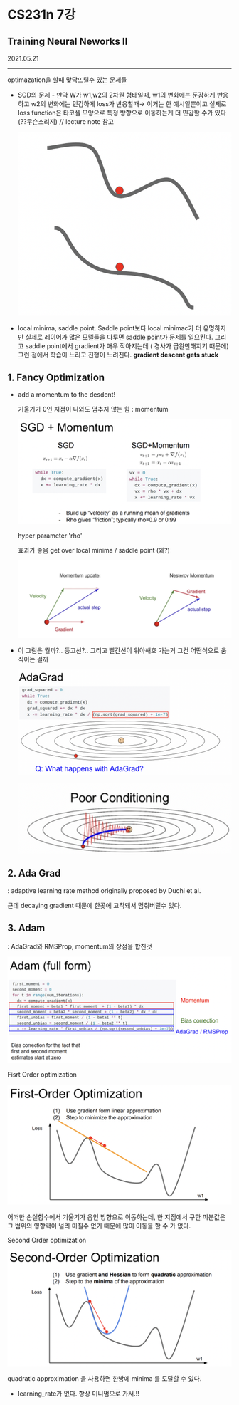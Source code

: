 # CS231n 7강

## Training Neural Neworks II

2021.05.21

---

optimazation을 할때 맞닥뜨릴수 있는 문제들

- SGD의 문제 - 만약 W가 w1,w2의 2차원 형태일때, w1의 변화에는 둔감하게 반응하고 w2의 변화에는 민감하게 loss가 반응할때→ 이거는 한 예시일뿐이고 실제로 loss function은 타코셸 모양으로 특정 방향으로 이동하는게 더 민감할 수가 있다 (??무슨소리지) // lecture note 참고

    ![CS231n%207%E1%84%80%E1%85%A1%E1%86%BC%20de4d57a0a6c64b88b70e861923c3a3c7/_2021-05-21__12.49.43.png](./img/_2021-05-21__12.49.43.png)

- local minima, saddle point. Saddle point보다 local minimac가 더 유명하지만 실제로 레이어가 많은 모델들을 다루면 saddle point가 문제를 일으킨다. 그리고 saddle point에서 gradient가 매우 작아지는데 ( 경사가 급완만해지기 때문에) 그런 점에서 학습이 느리고 진행이 느려진다. **gradient descent gets stuck**

## 1. Fancy  Optimization

- add a momentum to the desdent!

    기울기가 0인 지점이 나와도 멈추지 않는 힘 : momentum

    ![CS231n%207%E1%84%80%E1%85%A1%E1%86%BC%20de4d57a0a6c64b88b70e861923c3a3c7/_2021-05-21__12.52.50.png](./img/_2021-05-21__12.52.50.png)

    hyper parameter 'rho'

    효과가 좋음 get over local minima / saddle point (왜?)

    ![CS231n%207%E1%84%80%E1%85%A1%E1%86%BC%20de4d57a0a6c64b88b70e861923c3a3c7/_2021-05-21__12.58.23.png](./img/_2021-05-21__12.58.23.png)

- 이 그림은 뭘까?.. 등고선?.. 그리고 빨간선이 위아해호 가는거 그건 어떤식으로 움직이는 걸까

    ![CS231n%207%E1%84%80%E1%85%A1%E1%86%BC%20de4d57a0a6c64b88b70e861923c3a3c7/_2021-05-21__1.24.34.png](./img/_2021-05-21__1.24.34.png)

    ![CS231n%207%E1%84%80%E1%85%A1%E1%86%BC%20de4d57a0a6c64b88b70e861923c3a3c7/_2021-05-21__1.26.10.png](./img/_2021-05-21__1.26.10.png)

## 2. Ada Grad

: adaptive learning rate method originally proposed by Duchi et al.

근데 decaying gradient 때문에 한곳에 고착돼서 멈춰버릴수 있다.

## 3. Adam

: AdaGrad와 RMSProp, momentum의 장점을 합친것

![CS231n%207%E1%84%80%E1%85%A1%E1%86%BC%20de4d57a0a6c64b88b70e861923c3a3c7/_2021-05-21__5.34.34.png](./img/_2021-05-21__5.34.34.png)

Fisrt Order optimization

![CS231n%207%E1%84%80%E1%85%A1%E1%86%BC%20de4d57a0a6c64b88b70e861923c3a3c7/_2021-05-21__5.36.28.png](./img/_2021-05-21__5.36.28.png)

어떠한 손실함수에서 기울기가 음인 방향으로 이동하는데, 한 지점에서 구한 미분값은 그 범위의 영향력이 널리 미칠수 없기 때문에 많이 이동을 할 수 가 없다.

Second Order optimization

![CS231n%207%E1%84%80%E1%85%A1%E1%86%BC%20de4d57a0a6c64b88b70e861923c3a3c7/_2021-05-21__5.38.10.png](./img/_2021-05-21__5.38.10.png)

quadratic approximation 을 사용하면 한방에 minima 를 도달할 수 있다.

- learning_rate가 없다. 항상 미니멈으로 가서.!!